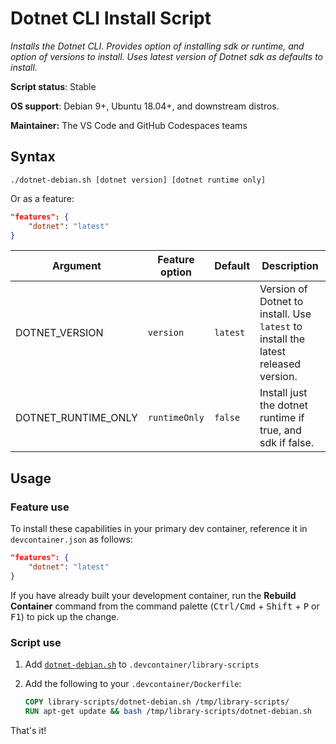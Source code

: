 # Dotnet CLI Install Script

*Installs the Dotnet CLI. Provides option of installing sdk or runtime, and option of versions to install. Uses latest version of Dotnet sdk as defaults to install.*

**Script status**: Stable

**OS support**: Debian 9+, Ubuntu 18.04+, and downstream distros.

**Maintainer:** The VS Code and GitHub Codespaces teams

## Syntax

```text
./dotnet-debian.sh [dotnet version] [dotnet runtime only]
```

Or as a feature:

```json
"features": {
    "dotnet": "latest"
}
```

|Argument|Feature option|Default|Description|
|--------|--------------|-------|-----------|
|DOTNET_VERSION| `version` | `latest`| Version of Dotnet to install. Use `latest` to install the latest released version. |
|DOTNET_RUNTIME_ONLY| `runtimeOnly` | `false` | Install just the dotnet runtime if true, and sdk if false. |

## Usage

### Feature use

To install these capabilities in your primary dev container, reference it in `devcontainer.json` as follows:

```json
"features": {
    "dotnet": "latest"
}
```

If you have already built your development container, run the **Rebuild Container** command from the command palette (<kbd>Ctrl/Cmd</kbd> + <kbd>Shift</kbd> + <kbd>P</kbd> or <kbd>F1</kbd>) to pick up the change.

### Script use

1. Add [`dotnet-debian.sh`](../dotnet-debian.sh) to `.devcontainer/library-scripts`

2. Add the following to your `.devcontainer/Dockerfile`:

    ```Dockerfile
    COPY library-scripts/dotnet-debian.sh /tmp/library-scripts/
    RUN apt-get update && bash /tmp/library-scripts/dotnet-debian.sh
    ```

That's it!
